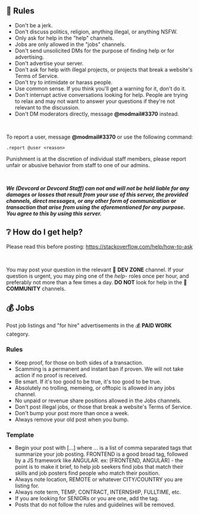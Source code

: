 ## 📔 Rules 
- Don't be a jerk.
- Don't discuss politics, religion, anything illegal, or anything NSFW.
- Only ask for help in the "help" channels.
- Jobs are only allowed in the "jobs" channels.
- Don't send unsolicited DMs for the purpose of finding help or for advertising.
- Don't advertise your server.
- Don't ask for help with illegal projects, or projects that break a website's Terms of Service.
- Don't try to intimidate or harass people.
- Use common sense. If you think you'll get a warning for it, don't do it.
- Don't interrupt active conversations looking for help. People are trying to relax and may not want to answer your questions if they're not relevant to the discussion.
- Don't DM moderators directly, message **@modmail#3370** instead.

<br>

To report a user, message **@modmail#3370** or use the following command:
```
.report @user <reason>
```
Punishment is at the discretion of individual staff members, please report unfair or abusive behavior from staff to one of our admins.

<br>

***We (Devcord or Devcord Staff) can not and will not be held liable for any damages or losses that result from your use of this server, the provided channels, direct messages, or any other form of communication or transaction that arise from using the aforementioned for any purpose. You agree to this by using this server.***
 
 
## ❔ How do I get help?
Please read this before posting: https://stackoverflow.com/help/how-to-ask

<br>

You may post your question in the relevant 🚧 **DEV ZONE** channel. If your question is urgent, you may ping one of the *help-* roles once per hour, and preferably not more than a few times a day. **DO NOT** look for help in the 💖 **COMMUNITY** channels.
 
 
## 💰 Jobs
Post job listings and "for hire" advertisements in the 💰 **PAID WORK** category.

### Rules
- Keep proof, for those on both sides of a transaction. 
- Scamming is a permanent and instant ban if proven. We will not take action if no proof is received.
- Be smart. If it's too good to be true, it's too good to be true.
- Absolutely no trolling, memeing, or offtopic is allowed in any jobs channel.
- No unpaid or revenue share positions allowed in the Jobs channels.
- Don't post illegal jobs, or those that break a website's Terms of Service.
- Don't bump your post more than once a week.
- Always remove your old post when you bump.

### Template
- Begin your post with [...] where ... is a list of comma separated tags that summarize your job posting. FRONTEND is a good broad tag, followed by a JS framework like ANGULAR. ex: [FRONTEND, ANGULAR] - the point is to make it brief, to help job seekers find jobs that match their skills and job posters find people who match their position.
- Always note location, REMOTE or whatever CITY/COUNTRY you are listing for.
- Always note term, TEMP, CONTRACT, INTERNSHIP, FULLTIME, etc.
- If you are looking for SENIORs or you are one, add the tag.
- Posts that do not follow the rules and guidelines will be removed.
